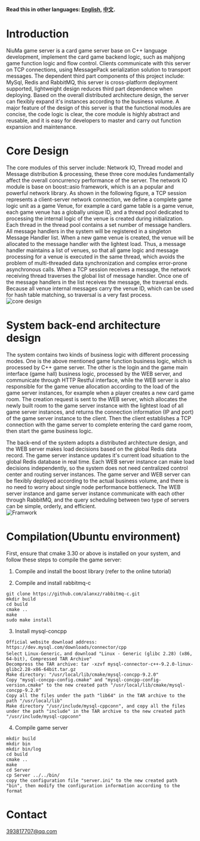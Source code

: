 **Read this in other languages: [English](README.MD), [中文](README_ZH.MD).**

# Introduction
NiuMa game server is a card game server base on C++ language development, implement the card game backend logic, such as mahjong game function logic and flow control. Clients communicate with this server on TCP connections, using MessagePack serialization solution to transport messages. The dependent third part components of this project include: MySql, Redis and RabbitMQ, this server is cross-platform deployment supported, lightweight design reduces third part dependence when deploying. Based on the overall distributed architecture design, the server can flexibly expand it's instances according to the business volume. A major feature of the design of this server is that the functional modules are concise, the code logic is clear, the core module is highly abstract and reusable, and it is easy for developers to master and carry out function expansion and maintenance.

# Core Design
The core modules of this server include: Network IO, Thread model and Message distribution & processing, these three core modules fundamentally affect the overall concurrency performance of the server. The network IO module is base on boost::asio framework, which is an a popular and powerful network library. As shown in the following figure, a TCP session represents a client-server network connection, we define a complete game logic unit as a game Venue, for example a card game table is a game venue, each game venue has a globally unique ID, and a thread pool dedicated to processing the internal logic of the venue is created during initialization. Each thread in the thread pool contains a set number of message handlers. All message handlers in the system will be registered in a singleton Message Handler list. When a new game venue is created, the venue will be allocated to the message handler with the lightest load. Thus, a message handler maintains a list of venues, so that all game logic and message processing for a venue is executed in the same thread, which avoids the problem of multi-threaded data synchronization and complex error-prone asynchronous calls. When a TCP session receives a message, the network receiving thread traverses the global list of message handler. Once one of the message handlers in the list receives the message, the traversal ends. Because all venue internal messages carry the venue ID, which can be used for hash table matching, so traversal is a very fast process.\
![core design](https://gitee.com/friedrich-hegel/data/raw/master/core.png)

# System back-end architecture design
The system contains two kinds of business logic with different processing modes. One is the above mentioned game function business logic, which is processed by C++ game server. The other is the login and the game main interface (game hall) business logic, processed by the WEB server, and communicate through HTTP Restful interface, while the WEB server is also responsible for the game venue allocation according to the load of the game server instances, for example when a player creates a new card game room. The creation request is sent to the WEB server, which allocates the newly built room to the game server instance with the lightest load of all game server instances, and returns the connection information (IP and port) of the game server instance to the client. Then the client establishes a TCP connection with the game server to complete entering the card game room, then start the game business logic.

The back-end of the system adopts a distributed architecture design, and the WEB server makes load decisions based on the global Redis data record. The game server instance updates it's current load situation to the global Redis database in real time. Each WEB server instance can make load decisions independently, so the system does not need centralized control center and routing server instances. The game server and WEB server can be flexibly deployed according to the actual business volume, and there is no need to worry about single node performance bottleneck. The WEB server instance and game server instance communicate with each other through RabbitMQ, and the query scheduling between two type of servers can be simple, orderly, and efficient.\
![Framwork](https://gitee.com/friedrich-hegel/data/raw/master/Framework.png)

# Compilation(Ubuntu environment)
First, ensure that cmake 3.30 or above is installed on your system, and follow these steps to compile the game server:

1. Compile and install the boost library (refer to the online tutorial)

2. Compile and install rabbitmq-c
```rabbitmq-c
git clone https://github.com/alanxz/rabbitmq-c.git
mkdir build
cd build
cmake ..
make
sudo make install
```

3. Install mysql-concpp
```
Official website download address: https://dev.mysql.com/downloads/connector/cpp
Select Linux-Generic，and download "Linux - Generic (glibc 2.28) (x86, 64-bit), Compressed TAR Archive"
Decompress the TAR archive: tar -xzvf mysql-connector-c++-9.2.0-linux-glibc2.28-x86-64bit.tar.gz
Make directory: "/usr/local/lib/cmake/mysql-concpp-9.2.0"
Copy "mysql-concpp-config.cmake" and "mysql-concpp-config-version.cmake" to the new created path "/usr/local/lib/cmake/mysql-concpp-9.2.0"
Copy all the files under the path "lib64" in the TAR archive to the path "/usr/local/lib"
Make directory "/usr/include/mysql-cppconn", and copy all the files under the path "include" in the TAR archive to the new created path "/usr/include/mysql-cppconn"
```

4. Compile game server
```
mkdir build
mkdir bin
mkdir bin/log
cd build
cmake ..
make
cd Server
cp Server ../../bin/
copy the configuration file "server.ini" to the new created path "bin", then modify the configuration information according to the format
```

# Contact
393817707@qq.com